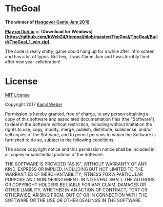 # TheGoal

**The winner of [Hangover Game Jam 2016](https://itch.io/jam/hangover-game-jam-2016)**

**[Play on Itch.io](https://kweb24.itch.io/thegoal)** or **(Download for Windows)[https://github.com/kWeb24/thegoal/blob/master/TheGoal/TheGoal/Build/TheGoal_1_win.zip]**

The code is really shitty, game could hang up for a while after intro screen and has a lot of typos. But hey, it was Game Jam and I was terribly tired after new year cellebration!

# License

[MIT License](https://opensource.org/licenses/mit-license.html)

Copyright 2017 [Kamil Weber](http://kamilweber.pl/)

Permission is hereby granted, free of charge, to any person obtaining a copy of this software and associated documentation files (the "Software"), to deal in the Software without restriction, including without limitation the rights to use, copy, modify, merge, publish, distribute, sublicense, and/or sell copies of the Software, and to permit persons to whom the Software is furnished to do so, subject to the following conditions:

The above copyright notice and this permission notice shall be included in all copies or substantial portions of the Software.

THE SOFTWARE IS PROVIDED "AS IS", WITHOUT WARRANTY OF ANY KIND, EXPRESS OR IMPLIED, INCLUDING BUT NOT LIMITED TO THE WARRANTIES OF MERCHANTABILITY, FITNESS FOR A PARTICULAR PURPOSE AND NONINFRINGEMENT. IN NO EVENT SHALL THE AUTHORS OR COPYRIGHT HOLDERS BE LIABLE FOR ANY CLAIM, DAMAGES OR OTHER LIABILITY, WHETHER IN AN ACTION OF CONTRACT, TORT OR OTHERWISE, ARISING FROM, OUT OF OR IN CONNECTION WITH THE SOFTWARE OR THE USE OR OTHER DEALINGS IN THE SOFTWARE.
